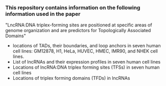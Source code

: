 ### This repository contains information on the following information used in the paper

"LncRNA:DNA triplex-forming sites are positioned at specific areas of genome organization and are predictors for Topologically Associated Domains"

- locations of TADs, their boundaries, and loop anchors in seven human cell lines: GM12878, H1, HeLa, HUVEC, HMEC, IMR90, and NHEK cell lines.
- List of lncRNAs and their expression profiles in seven human cell lines
- Locations of lncRNA:DNA triplex forming sites (TFSs) in seven human cell lines
- Locations of triplex forming domains (TFDs) in lncRNAs
